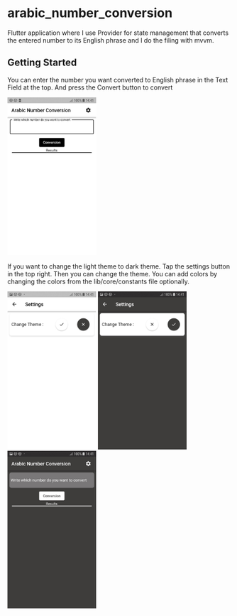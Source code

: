 # arabic_number_conversion

Flutter application where I use Provider for state management that converts the entered number to its English phrase and I do the filing with mvvm.

## Getting Started

You can enter the number you want converted to English phrase in the Text Field at the top. 
And press the Convert button to convert

<p float="left">
  <img src="assets/1.jpg" width="200" >
</p>

If you want to change the light theme to dark theme. Tap the settings button in the top right. Then you can change the theme. 
You can add colors by changing the colors from the lib/core/constants file optionally.

<p float="left">
  <img src="assets/2.jpg" width="200" >
  <img src="assets/3.jpg" width="200" >
  <img src="assets/4.jpg" width="200" >
</p>